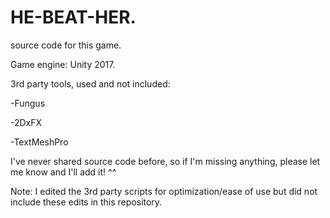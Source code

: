 # HE-BEAT-HER.
source code for this game.

Game engine: Unity 2017.

3rd party tools, used and not included:

-Fungus

-2DxFX

-TextMeshPro



I've never shared source code before, so if I'm missing anything, please let me know and I'll add it! ^^



Note: I edited the 3rd party scripts for optimization/ease of use but did not include these edits in this repository.
